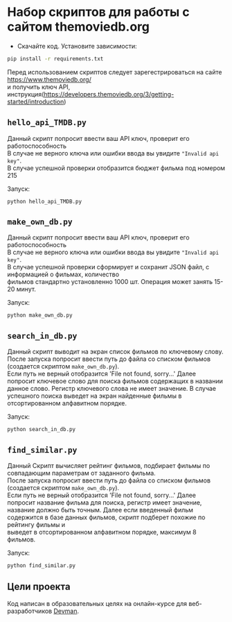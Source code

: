 # Набор скриптов для работы с сайтом themoviedb.org


- Скачайте код. Установите зависимости:
```sh
pip install -r requirements.txt
```
Перед использованием скриптов следует зарегестрироваться на сайте https://www.themoviedb.org/ <br>
и получить ключ API, инструкция(https://developers.themoviedb.org/3/getting-started/introduction)


## `hello_api_TMDB.py`
Данный скрипт попросит ввести ваш API ключ, проверит его работоспособность<br>
В случае не верного ключа или ошибки ввода вы увидите `"Invalid api key"`.<br>
В случае успешной проверки отобразится бюджет фильма под номером 215

Запуск:
```
python hello_api_TMDB.py
```

## `make_own_db.py`

Данный скрипт попросит ввести ваш API ключ, проверит его работоспособность<br>
В случае не верного ключа или ошибки ввода вы увидите `"Invalid api key"`.<br>
В случае успешной проверки сформирует и сохранит JSON файл, с информацией о фильмах, количество<br>
фильмов стандартно установленно 1000 шт. Операция может занять 15- 20 минут.

Запуск:
```
python make_own_db.py
```

## `search_in_db.py`

Данный скрипт выводит на экран список фильмов по ключевому слову.<br>
После запуска попросит ввести путь до файла со списком фильмов (создается скриптом `make_own_db.py`).<br>
Если путь не верный отобразится 'File not found, sorry...'
Далее попросит ключевое слово для поиска фильмов содержащих в названии данное слово.
Регистр ключевого слова не имеет значение.
В случае успешного поиска выведет на экран найденные фильмы в отсортированном алфавитном порядке.

Запуск:
```
python search_in_db.py
```

## `find_similar.py`

Данный Скрипт вычисляет рейтинг фильмов, подбирает фильмы по совпадающим параметрам от заданного фильма.<br>
После запуска попросит ввести путь до файла со списком фильмов (создается скриптом `make_own_db.py`).<br>
Если путь не верный отобразится 'File not found, sorry...'
Далее попросит название фильма для поиска, регистр имеет значение, название должно быть точным.
Далее если введенный фильм содержится в базе данных фильмов, скрипт подберет похожие по рейтингу фильмы и<br>
выведет в отсортированном алфавитном порядке, максимум 8 фильмов.


Запуск:
```
python find_similar.py
```

## Цели проекта

Код написан в образовательных целях на онлайн-курсе для веб-разработчиков [Devman](https://dvmn.org).
